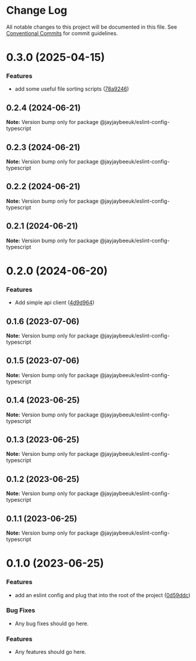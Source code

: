 # Change Log

All notable changes to this project will be documented in this file.
See [Conventional Commits](https://conventionalcommits.org) for commit guidelines.

# 0.3.0 (2025-04-15)

### Features

- add some useful file sorting scripts ([78a9246](https://github.com/jayjaybeeuk/utils/commit/78a9246af33feeadd628f124a99043b1aca82917))

## 0.2.4 (2024-06-21)

**Note:** Version bump only for package @jayjaybeeuk/eslint-config-typescript

## 0.2.3 (2024-06-21)

**Note:** Version bump only for package @jayjaybeeuk/eslint-config-typescript

## 0.2.2 (2024-06-21)

**Note:** Version bump only for package @jayjaybeeuk/eslint-config-typescript

## 0.2.1 (2024-06-21)

**Note:** Version bump only for package @jayjaybeeuk/eslint-config-typescript

# 0.2.0 (2024-06-20)

### Features

- Add simple api client ([4d9d964](https://github.com/jayjaybeeuk/utils/commit/4d9d9640039306b6a9f71d39dd1dd209e6b45564))

## 0.1.6 (2023-07-06)

**Note:** Version bump only for package @jayjaybeeuk/eslint-config-typescript

## 0.1.5 (2023-07-06)

**Note:** Version bump only for package @jayjaybeeuk/eslint-config-typescript

## 0.1.4 (2023-06-25)

**Note:** Version bump only for package @jayjaybeeuk/eslint-config-typescript

## 0.1.3 (2023-06-25)

**Note:** Version bump only for package @jayjaybeeuk/eslint-config-typescript

## 0.1.2 (2023-06-25)

**Note:** Version bump only for package @jayjaybeeuk/eslint-config-typescript

## 0.1.1 (2023-06-25)

**Note:** Version bump only for package @jayjaybeeuk/eslint-config-typescript

# 0.1.0 (2023-06-25)

### Features

- add an eslint config and plug that into the root of the project ([0d59ddc](https://github.com/jayjaybeeuk/utils/commit/0d59ddcfec3863c28b6829bf54d9fc24acb0735d))

### Bug Fixes

- Any bug fixes should go here.

### Features

- Any features should go here.
